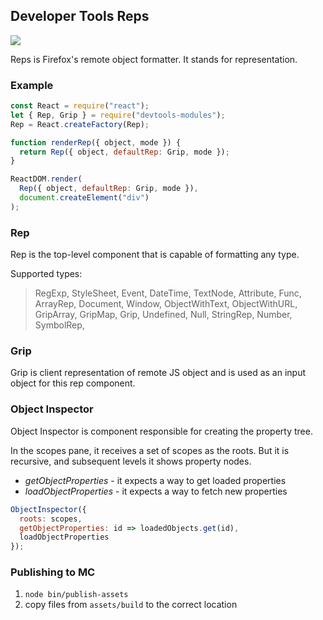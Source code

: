 ## Developer Tools Reps

![](http://g.recordit.co/IxhfRP8pNf.gif)

Reps is Firefox's remote object formatter. It stands for representation.


### Example

```js
const React = require("react");
let { Rep, Grip } = require("devtools-modules");
Rep = React.createFactory(Rep);

function renderRep({ object, mode }) {
  return Rep({ object, defaultRep: Grip, mode });
}

ReactDOM.render(
  Rep({ object, defaultRep: Grip, mode }),
  document.createElement("div")
);
```

### Rep
Rep is the top-level component that is capable of formatting any type.

Supported types:
> RegExp, StyleSheet, Event, DateTime, TextNode, Attribute, Func, ArrayRep, Document, Window, ObjectWithText, ObjectWithURL, GripArray, GripMap, Grip, Undefined, Null, StringRep, Number, SymbolRep,


### Grip
Grip is client representation of remote JS object and is used as an input object for this rep component.


### Object Inspector

Object Inspector is component responsible for creating the property tree.

In the scopes pane, it receives a set of scopes as the roots. But it is recursive, and subsequent levels it shows property nodes.

* *getObjectProperties* - it expects a way to get loaded properties
* *loadObjectProperties* - it expects a way to fetch new properties

```js
ObjectInspector({
  roots: scopes,
  getObjectProperties: id => loadedObjects.get(id),
  loadObjectProperties
});
```


### Publishing to MC

1. `node bin/publish-assets`
2. copy files from `assets/build` to the correct location
